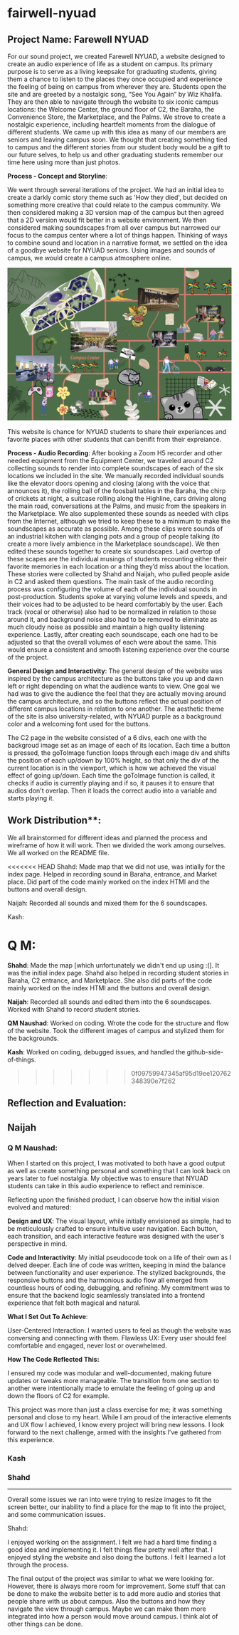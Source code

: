 # fairwell-nyuad
## Project Name: Farewell NYUAD
For our sound project, we created Farewell NYUAD, a website designed to create an audio experience of life as a student on campus. Its primary purpose is to serve as a living keepsake for graduating students, giving them a chance to listen to the places they once occupied and experience the feeling of being on campus from wherever they are. Students open the site and are greeted by a nostalgic song, “See You Again” by Wiz Khalifa. They are then able to navigate through the website to six iconic campus locations: the Welcome Center, the ground floor of C2, the Baraha, the Convenience Store, the Marketplace, and the Palms. We strove to create a nostalgic experience, including heartfelt moments from the dialogue of different students. We came up with this idea as many of our members are seniors and leaving campus soon. We thought that creating something tied to campus and the different stories from our student body would be a gift to our future selves, to help us and other graduating students remember our time here using more than just photos.

**Process - Concept and Storyline**:

We went through several iterations of the project. We had an initial idea to create a darkly comic story theme such as 'How they died', but decided on something more creative that could relate to the campus community. We then considered making a 3D version map of the campus but then agreed that a 2D version would fit better in a website environment. We then considered making soundscapes from all over campus but narrowed our focus to the campus center where a lot of things happen. Thinking of ways to combine sound and location in a narrative format, we settled on the idea of a goodbye website for NYUAD seniors. Using images and sounds of campus, we would create a campus atmosphere online. 

![alt text](./map.jpg)

This website is chance for NYUAD students to share their experiances and favorite places with other students that can benifit from their expreiance. 

**Process - Audio Recording**:
After booking a Zoom H5 recorder and other needed equipment from the Equipment Center, we traveled around C2 collecting sounds to render into complete soundscapes of each of the six locations we included in the site. We manually recorded individual sounds like the elevator doors opening and closing (along with the voice that announces it), the rolling ball of the foosball tables in the Baraha, the chirp of crickets at night, a suitcase rolling along the Highline, cars driving along the main road, conversations at the Palms, and music from the speakers in the Marketplace. We also supplemented these sounds as needed with clips from the Internet, although we tried to keep these to a minimum to make the soundscapes as accurate as possible. Among these clips were sounds of an industrial kitchen with clanging pots and a group of people talking (to create a more lively ambience in the Marketplace soundscape). We then edited these sounds together to create six soundscapes. Laid overtop of these scapes are the individual musings of students recounting either their favorite memories in each location or a thing they’d miss about the location. These stories were collected by Shahd and Naijah, who pulled people aside in C2 and asked them questions. 
The main task of the audio recording process was configuring the volume of each of the individual sounds in post-production. Students spoke at varying volume levels and speeds, and their voices had to be adjusted to be heard comfortably by the user. Each track (vocal or otherwise) also had to be normalized in relation to those around it, and background noise also had to be removed to eliminate as much cloudy noise as possible and maintain a high quality listening experience.  Lastly, after creating each soundscape, each one had to be adjusted so that the overall volumes of each were about the same. This would ensure a consistent and smooth listening experience over the course of the project.

**General Design and Interactivity**:
The general design of the website was inspired by the campus architecture as the buttons take you up and dawn left or right depending on what the audience wants to view. One goal we had was to give the audience the feel that they are actually moving around the campus architecture, and so the buttons reflect the actual position of different campus locations in relation to one another.
The aesthetic theme of the site is also university-related, with NYUAD purple as a background color and a welcoming font used for the buttons.

The C2 page in the website consisted of a 6 divs, each one with the backgroud image set as an image of each of its location. Each time a button is pressed, the goToImage function loops through each image div and shifts the position of each up/down by 100% height, so that only the div of the current location is in the viewport, which is how we achieved the visual effect of going up/down. Each time the goToImage function is called, it checks if audio is currently playing and if so, it pauses it to ensure that audios don't overlap. Then it loads the correct audio into a variable and starts playing it.  

## Work Distribution**:
We all brainstormed for different ideas and planned the process and wireframe of how it will work. Then we divided the work among ourselves. We all worked on the README file. 

<<<<<<< HEAD
Shahd: Made map that we did not use, was intially for the index page. Helped in recording sound in Baraha, entrance, and Market place. Did part of the code mainly worked on the index HTMl and the buttons and overall design.  

Naijah: Recorded all sounds and mixed them for the 6 soundscapes.

Kash:

Q M:
=======
**Shahd**: Made the map [which unfortunately we didn't end up using :(]. It was the initial index page. Shahd also helped in recording student stories in Baraha, C2 entrance, and Marketplace. She also did parts of the code mainly worked on the index HTMl and the buttons and overall design.   

**Naijah**: Recorded all sounds and edited them into the 6 soundscapes. Worked with Shahd to record student stories.

**QM Naushad**: Worked on coding. Wrote the code for the structure and flow of the website. Took the different images of campus and stylized them for the backgrounds.

**Kash**: Worked on coding, debugged issues, and handled the github-side-of-things.
>>>>>>> 0f09759947345af95d19ee120762348390e7f262

## Reflection and Evaluation: 

## Naijah

### Q M Naushad:

When I started on this project, I was motivated to both have a good output as well as create something personal and something that I can look back on years later to fuel nostalgia. My objective was to ensure that NYUAD students can take in this audio experience to reflect and reminisce.

Reflecting upon the finished product, I can observe how the initial vision evolved and matured:

**Design and UX**: The visual layout, while initially envisioned as simple, had to be meticulously crafted to ensure intuitive user navigation. Each button, each transition, and each interactive feature was designed with the user's perspective in mind.

**Code and Interactivity**: My initial pseudocode took on a life of their own as I delved deeper. Each line of code was written, keeping in mind the balance between functionality and user experience. The stylized backgrounds, the responsive buttons and the harmonious audio flow all emerged from countless hours of coding, debugging, and refining. My commitment was to ensure that the backend logic seamlessly translated into a frontend experience that felt both magical and natural.

**What I Set Out To Achieve**:

User-Centered Interaction: I wanted users to feel as though the website was conversing and connecting with them.
Flawless UX: Every user should feel comfortable and engaged, never lost or overwhelmed.

**How The Code Reflected This:**

I ensured my code was modular and well-documented, making future updates or tweaks more manageable. The transition from one section to another were intentionally made to emulate the feeling of going up and down the floors of C2 for example. 

This project was more than just a class exercise for me; it was something personal and close to my heart. While I am proud of the interactive elements and UX flow I achieved, I know every project will bring new lessons. I look forward to the next challenge, armed with the insights I've gathered from this experience.

### Kash 

### Shahd 

-----
Overall some issues we ran into were trying to resize images to fit the screen better, our inability to find a place for the map to fit into the project, and some communication issues. 

Shahd: 

I enjoyed working on the assignment. I felt we had a hard time finding a good idea and implementing it. I felt things flew pretty well after that. I enjoyed styling the website and also doing the buttons. I felt I learned a lot through the process. 

The final output of the project was similar to what we were looking for. However, there is always more room for improvement. Some stuff that can be done to make the website better is to add more audio and stories that people share with us about campus. Also the buttons and how they navigate the view through campus. Maybe we can make them more integrated into how a person would move around campus. I think alot of other things can be done. 